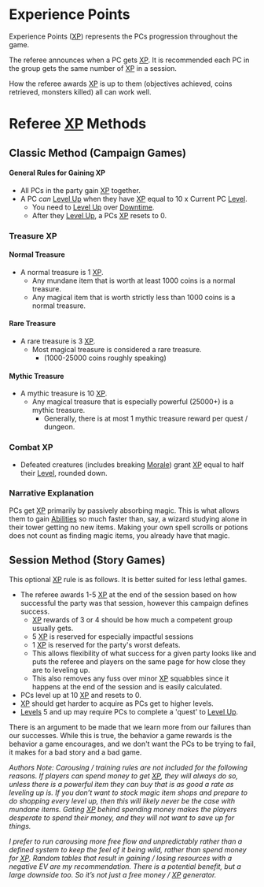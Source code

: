 # Experience Points

Experience Points ([XP](Experience%20Points.md)) represents the PCs progression throughout the game. 

The referee announces when a PC gets [XP](Experience%20Points.md). It is recommended each PC in the group gets the same number of [XP](Experience%20Points.md) in a session.

How the referee awards [XP](Experience%20Points.md) is up to them (objectives achieved, coins retrieved, monsters killed) all can work well.
# Referee [XP](Experience%20Points.md) Methods
## Classic Method (Campaign Games)
#### General Rules for Gaining XP
- All PCs in the party gain [XP](Experience%20Points.md) together.
- A PC *can* [Level Up](Level.md#Level%20Up) when they have [XP](Experience%20Points.md) equal to 10 x Current PC [Level](Level.md).
	- You need to [Level Up](Level.md#Level%20Up) over [Downtime](Level.md#Downtime).
	- After they [Level Up](Level.md#Level%20Up), a PCs [XP](Experience%20Points.md) resets to 0.
### Treasure XP
#### Normal Treasure
- A normal treasure is 1 [XP](Experience%20Points.md).
	- Any mundane item that is worth at least 1000 coins is a normal treasure.
	- Any magical item that is worth strictly less than 1000 coins is a normal treasure.
#### Rare Treasure
- A rare treasure is 3 [XP](Experience%20Points.md).
	- Most magical treasure is considered a rare treasure. 
		- (1000-25000 coins roughly speaking)
#### Mythic Treasure
- A mythic treasure is 10 [XP](Experience%20Points.md).
	- Any magical treasure that is especially powerful (25000+) is a mythic treasure.
		- Generally, there is at most 1 mythic treasure reward per quest / dungeon.
### Combat XP
- Defeated creatures (includes breaking [Morale](../../Social%20Systems/Morale%20System.md)) grant [XP](Experience%20Points.md) equal to half their [Level](Level.md), rounded down.
### Narrative Explanation
PCs get [XP](Experience%20Points.md) primarily by passively absorbing magic. This is what allows them to gain [Abilities](../Chosen%20Statistics/Ability%20Scores.md) so much faster than, say, a wizard studying alone in their tower getting no new items. Making your own spell scrolls or potions does not count as finding magic items, you already have that magic.
## Session Method (Story Games)
This optional [XP](Experience%20Points.md) rule is as follows. It is better suited for less lethal games.
- The referee awards 1-5 [XP](Experience%20Points.md) at the end of the session based on how successful the party was that session, however this campaign defines success. 
	- [XP](Experience%20Points.md) rewards of 3 or 4 should be how much a competent group usually gets. 
	- 5 [XP](Experience%20Points.md) is reserved for especially impactful sessions 
	- 1 [XP](Experience%20Points.md) is reserved for the party's worst defeats. 
	- This allows flexibility of what success for a given party looks like and puts the referee and players on the same page for how close they are to leveling up. 
	- This also removes any fuss over minor [XP](Experience%20Points.md) squabbles since it happens at the end of the session and is easily calculated.
- PCs level up at 10 [XP](Experience%20Points.md) and resets to 0.
- [XP](Experience%20Points.md) should get harder to acquire as PCs get to higher levels.
- [Levels](Level.md) 5 and up may require PCs to complete a 'quest' to [Level Up](Level.md#Level%20Up).

There is an argument to be made that we learn more from our failures than our successes. While this is true, the behavior a game rewards is the behavior a game encourages, and we don't want the PCs to be trying to fail, it makes for a bad story and a bad game.

*Authors Note:*
*Carousing / training rules are not included for the following reasons. If players can spend money to get [XP](Experience%20Points.md), they will always do so, unless there is a powerful item they can buy that is as good a rate as leveling up is. If you don’t want to stock magic item shops and prepare to do shopping every level up, then this will likely never be the case with mundane items. Gating [XP](Experience%20Points.md) behind spending money makes the players desperate to spend their money, and they will not want to save up for things.*

*I prefer to run carousing more free flow and unpredictably rather than a defined system to keep the feel of it being wild, rather than spend money for [XP](Experience%20Points.md). Random tables that result in gaining / losing resources with a negative EV are my recommendation. There is a potential benefit, but a large downside too. So it’s not just a free money / [XP](Experience%20Points.md) generator.*